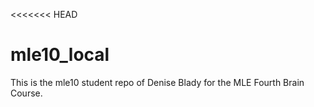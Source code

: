<<<<<<< HEAD
# mle10_local
This is the mle10 student repo of Denise Blady for the MLE Fourth Brain Course.

